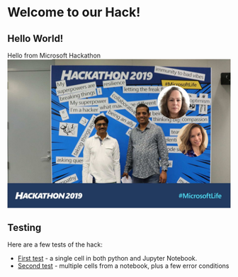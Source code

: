 Welcome to our Hack!
===============

Hello World!
---------------

Hello from Microsoft Hackathon ![hello](articles/images/hackphoto.jpg)


Testing
------

Here are a few tests of the hack:


* [First test](articles/test-snippet.md) - a single cell in both python and Jupyter Notebook.
* [Second test](articles/test2.md) - multiple cells from a notebook, plus a few error conditions